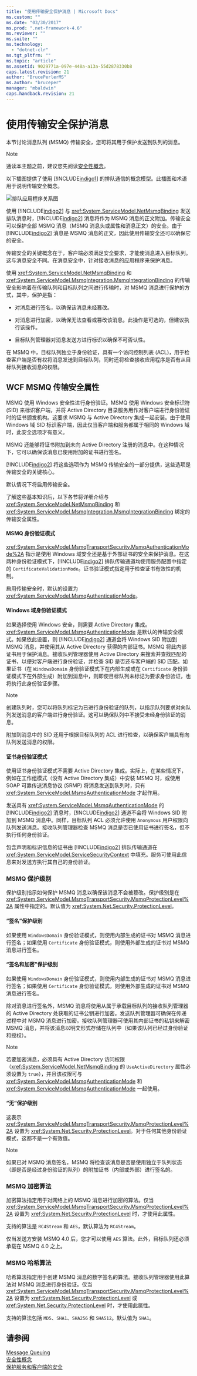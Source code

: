```yaml
---
title: "使用传输安全保护消息 | Microsoft Docs"
ms.custom: ""
ms.date: "03/30/2017"
ms.prod: ".net-framework-4.6"
ms.reviewer: ""
ms.suite: ""
ms.technology: 
  - "dotnet-clr"
ms.tgt_pltfrm: ""
ms.topic: "article"
ms.assetid: 9029771a-097e-448a-a13a-55d2878330b8
caps.latest.revision: 21
author: "BrucePerlerMS"
ms.author: "bruceper"
manager: "mbaldwin"
caps.handback.revision: 21
---
```

# 使用传输安全保护消息
本节讨论消息队列 \(MSMQ\) 传输安全，您可将其用于保护发送到队列的消息。  
  
> [!NOTE]
>  通读本主题之前，建议您先阅读[安全性概念](../../../../docs/framework/wcf/feature-details/security-concepts.md)。  
  
 以下插图提供了使用 [!INCLUDE[indigo1](../../../../includes/indigo1-md.md)] 的排队通信的概念模型。此插图和术语用于说明传输安全概念。  
  
 ![排队应用程序关系图](../../../../docs/framework/wcf/feature-details/media/distributed-queue-figure.jpg "Distributed\-Queue\-Figure")  
  
 使用 [!INCLUDE[indigo2](../../../../includes/indigo2-md.md)] 与 <xref:System.ServiceModel.NetMsmqBinding> 发送排队消息时，[!INCLUDE[indigo2](../../../../includes/indigo2-md.md)] 消息将作为 MSMQ 消息的正文附加。传输安全可以保护全部 MSMQ 消息（MSMQ 消息头或属性和消息正文）的安全。由于 [!INCLUDE[indigo2](../../../../includes/indigo2-md.md)] 消息是 MSMQ 消息的正文，因此使用传输安全还可以确保它的安全。  
  
 传输安全的关键概念在于，客户端必须满足安全要求，才能使消息进入目标队列。这与消息安全不同。在消息安全中，针对接收消息的应用程序来保护消息。  
  
 使用 <xref:System.ServiceModel.NetMsmqBinding> 和 <xref:System.ServiceModel.MsmqIntegration.MsmqIntegrationBinding> 的传输安全影响着在传输队列和目标队列之间进行传输时，对 MSMQ 消息进行保护的方式，其中，保护是指：  
  
-   对消息进行签名，以确保该消息未经篡改。  
  
-   对消息进行加密，以确保无法查看或篡改该消息。此操作是可选的，但建议执行该操作。  
  
-   目标队列管理器对消息发送方进行标识以确保不可否认性。  
  
 在 MSMQ 中，目标队列独立于身份验证，具有一个访问控制列表 \(ACL\)，用于检查客户端是否有权将消息发送到目标队列，同时还将检查接收应用程序是否有从目标队列接收消息的权限。  
  
## WCF MSMQ 传输安全属性  
 MSMQ 使用 Windows 安全性进行身份验证。MSMQ 使用 Windows 安全标识符 \(SID\) 来标识客户端，并将 Active Directory 目录服务用作对客户端进行身份验证时的证书颁发机构。这要求 MSMQ 与 Active Directory 集成一起安装。由于使用 Windows 域 SID 标识客户端，因此仅当客户端和服务都属于相同的 Windows 域时，此安全选项才有意义。  
  
 MSMQ 还能够将证书附加到未向 Active Directory 注册的消息中。在这种情况下，它可以确保该消息已使用附加的证书进行签名。  
  
 [!INCLUDE[indigo2](../../../../includes/indigo2-md.md)] 将这些选项作为 MSMQ 传输安全的一部分提供，这些选项是传输安全的关键核心。  
  
 默认情况下将启用传输安全。  
  
 了解这些基本知识后，以下各节将详细介绍与 <xref:System.ServiceModel.NetMsmqBinding> 和 <xref:System.ServiceModel.MsmqIntegration.MsmqIntegrationBinding> 绑定的传输安全属性。  
  
#### MSMQ 身份验证模式  
 <xref:System.ServiceModel.MsmqTransportSecurity.MsmqAuthenticationMode%2A> 指示是使用 Windows 域安全还是基于外部证书的安全来保护消息。在这两种身份验证模式下，[!INCLUDE[indigo2](../../../../includes/indigo2-md.md)] 排队传输通道均使用服务配置中指定的 `CertificateValidationMode`。证书验证模式指定用于检查证书有效性的机制。  
  
 启用传输安全时，默认的设置为 <xref:System.ServiceModel.MsmqAuthenticationMode>。  
  
#### Windows 域身份验证模式  
 如果选择使用 Windows 安全，则需要 Active Directory 集成。<xref:System.ServiceModel.MsmqAuthenticationMode> 是默认的传输安全模式。如果依此设置，则 [!INCLUDE[indigo2](../../../../includes/indigo2-md.md)] 通道会将 Windows SID 附加到 MSMQ 消息，并使用其从 Active Directory 获得的内部证书。MSMQ 将此内部证书用于保护消息。接收队列管理器使用 Active Directory 来搜索并查找匹配的证书，以便对客户端进行身份验证，并检查 SID 是否还与客户端的 SID 匹配。如果证书（在 `WindowsDomain` 身份验证模式下在内部生成或在 `Certificate` 身份验证模式下在外部生成）附加到消息中，则即使目标队列未标记为要求身份验证，也将执行此身份验证步骤。  
  
> [!NOTE]
>  创建队列时，您可以将队列标记为已进行身份验证的队列，以指示队列要求对向队列发送消息的客户端进行身份验证。这可以确保队列中不接受未经身份验证的消息。  
  
 附加到消息中的 SID 还用于根据目标队列的 ACL 进行检查，以确保客户端具有向队列发送消息的权限。  
  
#### 证书身份验证模式  
 使用证书身份验证模式不需要 Active Directory 集成。实际上，在某些情况下，例如在工作组模式（没有 Active Directory 集成）中安装 MSMQ 时，或使用 SOAP 可靠传送消息协议 \(SRMP\) 将消息发送到队列时，只有 <xref:System.ServiceModel.MsmqAuthenticationMode> 才起作用。  
  
 发送具有 <xref:System.ServiceModel.MsmqAuthenticationMode> 的 [!INCLUDE[indigo2](../../../../includes/indigo2-md.md)] 消息时，[!INCLUDE[indigo2](../../../../includes/indigo2-md.md)] 通道不会将 Windows SID 附加到 MSMQ 消息中。同样，目标队列 ACL 必须允许使用 `Anonymous` 用户权限向队列发送消息。接收队列管理器检查 MSMQ 消息是否已使用证书进行签名，但不执行任何身份验证。  
  
 包含声明和标识信息的证书由 [!INCLUDE[indigo2](../../../../includes/indigo2-md.md)] 排队传输通道在 <xref:System.ServiceModel.ServiceSecurityContext> 中填充。服务可使用此信息来对发送方执行其自己的身份验证。  
  
### MSMQ 保护级别  
 保护级别指示如何保护 MSMQ 消息以确保该消息不会被篡改。保护级别是在 <xref:System.ServiceModel.MsmqTransportSecurity.MsmqProtectionLevel%2A> 属性中指定的。默认值为 <xref:System.Net.Security.ProtectionLevel>。  
  
#### “签名”保护级别  
 如果使用 `WindowsDomain` 身份验证模式，则使用内部生成的证书对 MSMQ 消息进行签名；如果使用 `Certificate` 身份验证模式，则使用外部生成的证书对 MSMQ 消息进行签名。  
  
#### “签名和加密”保护级别  
 如果使用 `WindowsDomain` 身份验证模式，则使用内部生成的证书对 MSMQ 消息进行签名；如果使用 `Certificate` 身份验证模式，则使用外部生成的证书对 MSMQ 消息进行签名。  
  
 除对消息进行签名外，MSMQ 消息将使用从属于承载目标队列的接收队列管理器的 Active Directory 处获取的证书公钥进行加密。发送队列管理器可确保在传递过程中对 MSMQ 消息进行加密。接收队列管理器可使用其内部证书的私钥来解密 MSMQ 消息，并将该消息以明文形式存储在队列中（如果该队列已经过身份验证和授权）。  
  
> [!NOTE]
>  若要加密消息，必须具有 Active Directory 访问权限（<xref:System.ServiceModel.NetMsmqBinding> 的 `UseActiveDirectory` 属性必须设置为 `true`），并且该权限可与 <xref:System.ServiceModel.MsmqAuthenticationMode> 和 <xref:System.ServiceModel.MsmqAuthenticationMode> 一起使用。  
  
#### “无”保护级别  
 这表示 <xref:System.ServiceModel.MsmqTransportSecurity.MsmqProtectionLevel%2A> 设置为 <xref:System.Net.Security.ProtectionLevel>。对于任何其他身份验证模式，这都不是一个有效值。  
  
> [!NOTE]
>  如果已对 MSMQ 消息签名，MSMQ 将检查该消息是否是使用独立于队列状态（即是否是经过身份验证的队列）的附加证书（内部或外部）进行签名的。  
  
### MSMQ 加密算法  
 加密算法指定用于对网络上的 MSMQ 消息进行加密的算法。仅当 <xref:System.ServiceModel.MsmqTransportSecurity.MsmqProtectionLevel%2A> 设置为 <xref:System.Net.Security.ProtectionLevel> 时，才使用此属性。  
  
 支持的算法是 `RC4Stream` 和 `AES`，默认算法为 `RC4Stream`。  
  
 仅当发送方安装 MSMQ 4.0 后，您才可以使用 `AES` 算法。此外，目标队列还必须承载在 MSMQ 4.0 之上。  
  
### MSMQ 哈希算法  
 哈希算法指定用于创建 MSMQ 消息的数字签名的算法。接收队列管理器使用此算法对 MSMQ 消息进行身份验证。仅当 <xref:System.ServiceModel.MsmqTransportSecurity.MsmqProtectionLevel%2A> 设置为 <xref:System.Net.Security.ProtectionLevel> 或 <xref:System.Net.Security.ProtectionLevel> 时，才使用此属性。  
  
 支持的算法包括 `MD5`、`SHA1`、`SHA256` 和 `SHA512`。默认值为 `SHA1`。  
  
## 请参阅  
 [Message Queuing](http://msdn.microsoft.com/zh-cn/ff917e87-05d5-478f-9430-0f560675ece1)   
 [安全性概念](../../../../docs/framework/wcf/feature-details/security-concepts.md)   
 [保护服务和客户端的安全](../../../../docs/framework/wcf/feature-details/securing-services-and-clients.md)